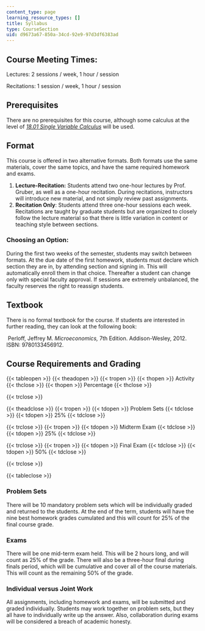 ```yaml
---
content_type: page
learning_resource_types: []
title: Syllabus
type: CourseSection
uid: d9673a67-850a-34cd-92e9-97d3df6383ad
---
```


Course Meeting Times:
---------------------

Lectures: 2 sessions / week, 1 hour / session

Recitations: 1 session / week, 1 hour / session

Prerequisites
-------------

There are no prerequisites for this course, although some calculus at the level of [_18.01_ _Single Variable Calculus_](/courses/18-01sc-single-variable-calculus-fall-2010) will be used. 

Format
------

This course is offered in two alternative formats. Both formats use the same materials, cover the same topics, and have the same required homework and exams. 

1.  **Lecture-Recitation:** Students attend two one-hour lectures by Prof. Gruber, as well as a one-hour recitation. During recitations, instructors will introduce new material, and not simply review past assignments.
2.  **Recitation Only**: Students attend three one-hour sessions each week. Recitations are taught by graduate students but are organized to closely follow the lecture material so that there is little variation in content or teaching style between sections.
    

### Choosing an Option:

During the first two weeks of the semester, students may switch between formats. At the due date of the first homework, students must declare which section they are in, by attending section and signing in. This will automatically enroll them in that choice. Thereafter a student can change only with special faculty approval. If sessions are extremely unbalanced, the faculty reserves the right to reassign students.

Textbook
--------

There is no formal textbook for the course. If students are interested in further reading, they can look at the following book:

 Perloff, Jeffrey M. _Microeconomics,_ 7th Edition. Addison-Wesley, 2012. ISBN: 9780133456912. 

Course Requirements and Grading
-------------------------------

{{< tableopen >}}
{{< theadopen >}}
{{< tropen >}}
{{< thopen >}}
Activity
{{< thclose >}}
{{< thopen >}}
Percentage
{{< thclose >}}

{{< trclose >}}

{{< theadclose >}}
{{< tropen >}}
{{< tdopen >}}
Problem Sets
{{< tdclose >}}
{{< tdopen >}}
25%
{{< tdclose >}}

{{< trclose >}}
{{< tropen >}}
{{< tdopen >}}
Midterm Exam
{{< tdclose >}}
{{< tdopen >}}
25%
{{< tdclose >}}

{{< trclose >}}
{{< tropen >}}
{{< tdopen >}}
Final Exam
{{< tdclose >}}
{{< tdopen >}}
50%
{{< tdclose >}}

{{< trclose >}}

{{< tableclose >}}

### Problem Sets

There will be 10 mandatory problem sets which will be individually graded and returned to the students. At the end of the term, students will have the nine best homework grades cumulated and this will count for 25% of the final course grade.

### Exams

There will be one mid-term exam held. This will be 2 hours long, and will count as 25% of the grade. There will also be a three-hour final during finals period, which will be cumulative and cover all of the course materials. This will count as the remaining 50% of the grade.  

### Individual versus Joint Work

All assignments, including homework and exams, will be submitted and graded individually. Students may work together on problem sets, but they all have to individually write up the answer. Also, collaboration during exams will be considered a breach of academic honesty.